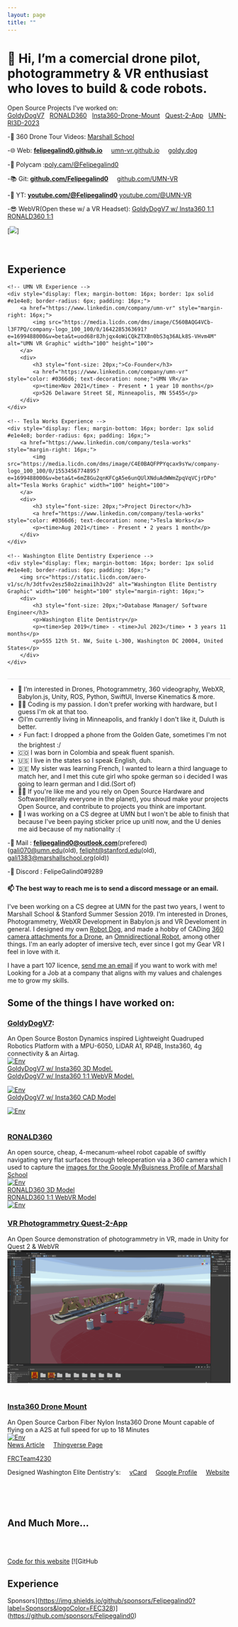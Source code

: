 ```yaml
---
layout: page
title: ""
---
```


# 👋 Hi, I’m a comercial drone pilot, photogrammetry & VR  enthusiast who loves to build & code robots. 
Open Source Projects I've worked on: \
[GoldyDogV7](https://github.com/umn-vr/goldydogv7) &nbsp; [RONALD360](https://github.com/Felipegalind0/RONALD360) &nbsp; [Insta360-Drone-Mount](https://github.com/Felipegalind0/Insta360-Drone-Mount) &nbsp; [Quest-2-App](https://github.com/UMN-VR/UMN-VR-Quest-2-App) &nbsp; [UMN-RI3D-2023](https://github.com/GOFIRST-Robotics/Ri3D-2023)

-🎥 360 Drone Tour Videos: [Marshall School](https://www.youtube.com/watch?v=OoCohYn445I&list=PLL9sMwxqcFqGlZlUxdoyjaeGB9wY5OsT1)

-🌐 Web: [**felipegalind0.github.io**](https://felipegalind0.github.io) &nbsp; &nbsp; [umn-vr.github.io](https://umn-vr.github.io) &nbsp; &nbsp; [goldy.dog](https://goldy.dog)

-🎨 Polycam :[poly.cam/@Felipegalind0](https://poly.cam/@Felipegalind0)

-📚 Git: **[github.com/Felipegalind0](https://github.com/Felipegalind0)** &nbsp; &nbsp; [github.com/UMN-VR](https://github.com/UMN-VR)

-🎦 YT: [**youtube.com/@Felipegalind0**](https://www.youtube.com/@Felipegalind0) [youtube.com/@UMN-VR](https://www.youtube.com/@UMN-VR)

-😎 WebVR(Open these w/ a VR Headset): [GoldyDogV7 w/ Insta360 1:1](https://goldydogv7.glitch.me) &nbsp; &nbsp; [RONALD360 1:1](https://ronald360-showcase.glitch.me)

[![](https://github-readme-stats-sigma-five.vercel.app/api?username=Felipegalind0&show_icons=true)]

<section style="border-bottom: 1px solid #e1e4e8; padding: 16px 0;">
    <h2 style="font-size: 24px; margin-bottom: 16px;">Experience</h2>
    
    <!-- UMN VR Experience -->
    <div style="display: flex; margin-bottom: 16px; border: 1px solid #e1e4e8; border-radius: 6px; padding: 16px;">
        <a href="https://www.linkedin.com/company/umn-vr" style="margin-right: 16px;">
            <img src="https://media.licdn.com/dms/image/C560BAQG4VCb-l3F7PQ/company-logo_100_100/0/1642285363691?e=1699488000&v=beta&t=uod68r8Jhjqx4oWiCQkZTXBn0bS3q36ALk8S-VHvm4M" alt="UMN VR Graphic" width="100" height="100">
        </a>
        <div>
            <h3 style="font-size: 20px;">Co-Founder</h3>
            <a href="https://www.linkedin.com/company/umn-vr" style="color: #0366d6; text-decoration: none;">UMN VR</a>
            <p><time>Nov 2021</time> - Present • 1 year 10 months</p>
            <p>526 Delaware Street SE, Minneapolis, MN 55455</p>
        </div>
    </div>
    
    <!-- Tesla Works Experience -->
    <div style="display: flex; margin-bottom: 16px; border: 1px solid #e1e4e8; border-radius: 6px; padding: 16px;">
        <a href="https://www.linkedin.com/company/tesla-works" style="margin-right: 16px;">
            <img src="https://media.licdn.com/dms/image/C4E0BAQFPPYqcax9sYw/company-logo_100_100/0/1553456774895?e=1699488000&v=beta&t=6mZ8Gu2qnKFCgA5e6unQUlXNduAdWWmZpqVqVCjrDPo" alt="Tesla Works Graphic" width="100" height="100">
        </a>
        <div>
            <h3 style="font-size: 20px;">Project Director</h3>
            <a href="https://www.linkedin.com/company/tesla-works" style="color: #0366d6; text-decoration: none;">Tesla Works</a>
            <p><time>Aug 2021</time> - Present • 2 years 1 month</p>
        </div>
    </div>
    
    <!-- Washington Elite Dentistry Experience -->
    <div style="display: flex; margin-bottom: 16px; border: 1px solid #e1e4e8; border-radius: 6px; padding: 16px;">
        <img src="https://static.licdn.com/aero-v1/sc/h/3dtfvv2esz58o2zimai1h3v2d" alt="Washington Elite Dentistry Graphic" width="100" height="100" style="margin-right: 16px;">
        <div>
            <h3 style="font-size: 20px;">Database Manager/ Software Engineer</h3>
            <p>Washington Elite Dentistry</p>
            <p><time>Sep 2019</time> - <time>Jul 2023</time> • 3 years 11 months</p>
            <p>555 12th St. NW, Suite L-300, Washington DC 20004, United States</p>
        </div>
    </div>
</section>



- 👀 I’m interested in Drones, Photogrammetry, 360 videography, WebXR, Babylon.js, Unity, ROS, Python, SwiftUI,
Inverse Kinematics & more. 
-  🧑‍💻 Coding is my passion. I don't prefer working with hardware, but I guess I'm ok at that too. 
-  🙃I’m currently living in Minneapolis, and frankly I don't like it, Duluth is better. 
-  ⚡ Fun fact: I dropped a phone from the Golden Gate, sometimes I'm not the brightest :/
-  🇨🇴 I was born in Colombia and speak fluent spanish. 
-  🇺🇸 I live in the states so I speak English, duh.
-  🇩🇪 My sister was learning French, I wanted to learn a third language to match her, and I met this cute girl who spoke german so i decided I was going to learn german and I did.(Sort of) 
- 👊🏻 If you're like me and you rely on Open Source Hardware and Software(literally everyone in the planet), you shoud make your projects Open Source, and contribute to projects you think are important. 
- 📖 I was working on a CS degree at UMN but I won't be able to finish that because I've been paying sticker price up unitl now, and the U denies me aid because of my nationality :(

-📧 Mail : **felipegalind0@outlook.com**(prefered) \
(gali070@umn.edu(old), felipht@stanford.edu(old), gali1383@marshallschool.org(old))

-👾 Discord : FelipeGalind0#9289

#### 📫 The best way to reach me is to send a discord message or an email. 

I've been working on a CS degree at UMN for the past two years, I went to Marshall School & Stanford Summer Session 2019. I’m interested in Drones, Photogrammetry, WebXR Development in Babylon.js and VR Develoment in general. I designed my own [Robot Dog](https://github.com/UMN-VR/GoldyDogV7), and made a hobby of CADing [360 camera attachments for a Drone](https://github.com/Felipegalind0/Insta360-Drone-Mount), an [Omnidirectional Robot](https://github.com/Felipegalind0/RONALD360), among other things. I'm an early adopter of imersive tech, ever since I got my Gear VR I feel in love with it. 

I have a part 107 licence, [send me an email](mailto:felipegalind0@outlook.com) if you want to work with me! 
Looking for a Job at a company that aligns with my values and chalenges me to grow my skills. 

## Some of the things I have worked on:

### [GoldyDogV7](https://github.com/umn-vr/goldydogv7):
An Open Source Boston Dynamics inspired Lightweight Quadruped Robotics Platform with a MPU-6050, LiDAR A1, RP4B, Insta360, 4g connectivity  & an Airtag.\
[![Env](Gifs/GoldyDogV7wInsta360.gif)](https://poly.cam/capture/2E7A09DC-651E-457D-BC65-34B380F1FFC4)\
[GoldyDogV7 w/ Insta360 3D Model.](https://poly.cam/capture/2E7A09DC-651E-457D-BC65-34B380F1FFC4)\
[GoldyDogV7 w/ Insta360 1:1 WebVR Model.](https://goldydogv7.glitch.me)
<br/>

[![Env](Gifs/GoldyDogV7wInsta360CAD.gif)](https://collaborate.shapr3d.com/v/TyNZZo2E9wQ8442WcQJLR)\
[GoldyDogV7 w/ Insta360 CAD Model](https://collaborate.shapr3d.com/v/TyNZZo2E9wQ8442WcQJLR)
<br/>

[![Env](Gifs/GoldyDogV7Stanford0.gif)](https://github.com/umn-vr/goldydogv7)\
<br/>

### [RONALD360](https://github.com/Felipegalind0/RONALD360)
An open source, cheap, 4-mecanum-wheel robot capable of swiftly navigating very flat surfaces through teleoperation via a 360 camera which I used to capture the [images for the Google MyBuisness Profile of Marshall School](https://www.google.com/maps/@46.8022282,-92.1112777,3a,74.999992y,80.000000h,70.000000t/data=!3m4!1e1!3m2!1sAF1QipODNp847Mb8b0sOGfNKKHw4TO0llD69eYGQX63N!2e10?shorturl=1)\
[![Env](Gifs/RONALD360.gif)](https://poly.cam/capture/DC0F4DF9-0BF0-4654-9EB7-D0CA191B5B42)\
[RONALD360 3D Model](https://poly.cam/capture/DC0F4DF9-0BF0-4654-9EB7-D0CA191B5B42)\
[RONALD360 1:1 WebVR Model](https://ronald360-showcase.glitch.me)\
[![Env](Gifs/WED.gif)](https://github.com/Felipegalind0/RONALD360)


### [VR Photogrammetry Quest-2-App](https://github.com/UMN-VR/UMN-VR-Quest-2-App)
An Open Source demonstration of photogrammetry in VR, made in Unity for Quest 2 & WebVR\
[![Env](Gifs/schene.gif)](https://youtu.be/eQZTAWonZkg)\
<br/>

### [Insta360 Drone Mount](https://github.com/Felipegalind0/Insta360-Drone-Mount)
An Open Source Carbon Fiber Nylon Insta360 Drone Mount capable of flying on a A2S at full speed for up to 18 Minutes\
[![Env](Gifs/A2S_UMN.gif)](https://youtu.be/_vy5MKZzaGs)\
[News Article](https://www.continuum.umn.edu/2022/02/students-take-library-equipment-to-new-heights/)  &nbsp; &nbsp; [Thingverse Page](https://www.thingiverse.com/thing:5532281)


[FRCTeam4230](https://github.com/FRCTeam4230/MainBot-Code-2019)

Designed Washington Elite Dentistry's:
&nbsp; &nbsp; [vCard](https://bit.ly/3jZF23u) &nbsp; &nbsp; [Google Profile](https://goo.gl/maps/nsrmrbN7LEPHzhZ57) &nbsp; &nbsp; [Website](https://www.washingtonelitedentistry.com)


<br/>

<br/>

<br/>

## And Much More... 

<br/>

<br/>


[Code for this website](https://github.com/Felipegalind0/Felipegalind0.github.io)
[![GitHub


<section class="core-section-container my-3 core-section-container--with-border border-b-1 border-solid border-color-border-faint m-0 py-3 pp-section experience">
    <h2 class="core-section-container__title section-title">
        Experience
    </h2>
    <div class="core-section-container__content break-words">
        <!-- Rest of the HTML content is omitted for brevity -->
    </div>
</section>


 Sponsors](https://img.shields.io/github/sponsors/Felipegalind0?label=Sponsors&logoColor=FEC328)](https://github.com/sponsors/Felipegalind0)

